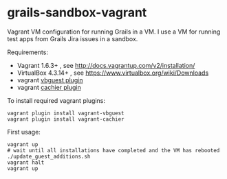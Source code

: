 grails-sandbox-vagrant
======================

Vagrant VM configuration for running Grails in a VM.
I use a VM for running test apps from Grails Jira issues in a sandbox.

Requirements:
* Vagrant 1.6.3+ , see http://docs.vagrantup.com/v2/installation/
* VirtualBox 4.3.14+ , see https://www.virtualbox.org/wiki/Downloads
* vagrant [vbguest plugin](https://github.com/dotless-de/vagrant-vbguest)
* vagrant [cachier plugin](http://fgrehm.viewdocs.io/vagrant-cachier)

To install required vagrant plugins:
```
vagrant plugin install vagrant-vbguest
vagrant plugin install vagrant-cachier
```

First usage:
```
vagrant up
# wait until all installations have completed and the VM has rebooted
./update_guest_additions.sh
vagrant halt
vagrant up
```